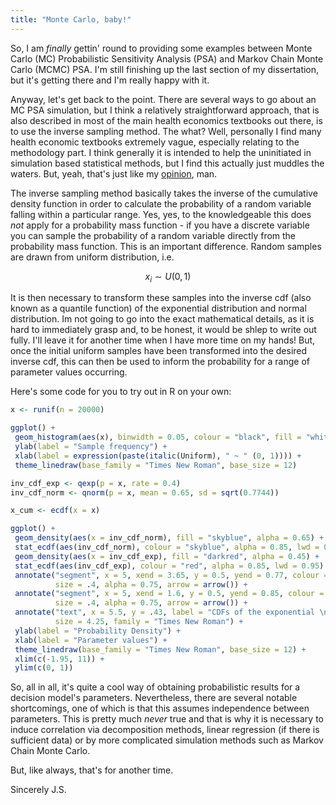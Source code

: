 ```yaml
---
title: "Monte Carlo, baby!"
---
```

So, I am _finally_ gettin' round to providing some examples between Monte Carlo (MC) Probabilistic Sensitivity Analysis (PSA) and Markov Chain Monte Carlo (MCMC) PSA. I'm still finishing up the last section of my dissertation, but it's getting there and I'm really happy with it.

Anyway, let's get back to the point. There are several ways to go about an MC PSA simulation, but I think a relatively straightforward approach, that is also described in most of the main health economics textbooks out there, is to use the inverse sampling method. The what? Well, personally I find many health economic textbooks extremely vague, especially relating to the methodology part. I think generally it is intended to help the uninitiated in simulation based statistical methods, but I find this actually just muddles the waters. But, yeah, that's just like my [opinion](https://www.youtube.com/watch?v=pWdd6_ZxX8c), man.

The inverse sampling method basically takes the inverse of the cumulative density function in order to calculate the probability of a random variable falling within a particular range. Yes, yes, to the knowledgeable this does *not* apply for a probability mass function - if you have a discrete variable you can sample the probability of a random variable directly from the probability mass function. This is an important difference. Random samples are drawn from uniform distribution, i.e.

$$x_{i}\sim  U(0, 1)$$

It is then necessary to transform these samples into the inverse cdf (also known as a quantile function) of the exponential distribution and normal distribution. Im not going to go into the exact mathematical details, as it is hard to immediately grasp and, to be honest, it would be shlep to write out fully. I'll leave it for another time when I have more time on my hands! But, once the initial uniform samples have been transformed into the desired inverse cdf, this can then be used to inform the probability for a range of parameter values occurring. 

Here's some code for you to try out in R on your own:
```r
x <- runif(n = 20000)

ggplot() + 
 geom_histogram(aes(x), binwidth = 0.05, colour = "black", fill = "white", alpha = 0.95) + 
 ylab(label = "Sample frequency") +
 xlab(label = expression(paste(italic(Uniform), " ~ " (0, 1)))) +
 theme_linedraw(base_family = "Times New Roman", base_size = 12)

inv_cdf_exp <- qexp(p = x, rate = 0.4)
inv_cdf_norm <- qnorm(p = x, mean = 0.65, sd = sqrt(0.7744))

x_cum <- ecdf(x = x)

ggplot() + 
 geom_density(aes(x = inv_cdf_norm), fill = "skyblue", alpha = 0.65) +
 stat_ecdf(aes(inv_cdf_norm), colour = "skyblue", alpha = 0.85, lwd = 0.95) + 
 geom_density(aes(x = inv_cdf_exp), fill = "darkred", alpha = 0.45) + 
 stat_ecdf(aes(inv_cdf_exp), colour = "red", alpha = 0.85, lwd = 0.95) +
 annotate("segment", x = 5, xend = 3.65, y = 0.5, yend = 0.77, colour = "black", 
          size = .4, alpha = 0.75, arrow = arrow()) + 
 annotate("segment", x = 5, xend = 1.6, y = 0.5, yend = 0.85, colour = "black", 
          size = .4, alpha = 0.75, arrow = arrow()) +
 annotate("text", x = 5.5, y = .43, label = "CDFs of the exponential \n and normal distributions", 
          size = 4.25, family = "Times New Roman") +
 ylab(label = "Probability Density") +
 xlab(label = "Parameter values") +
 theme_linedraw(base_family = "Times New Roman", base_size = 12) + 
 xlim(c(-1.95, 11)) + 
 ylim(c(0, 1))
```

So, all in all, it's quite a cool way of obtaining probabilistic results for a decision model's parameters. Nevertheless, there are several notable shortcomings, one of which is that this assumes independence between parameters. This is pretty much *never* true and that is why it is necessary to induce correlation via decomposition methods, linear regression (if there is sufficient data) or by more complicated simulation methods such as Markov Chain Monte Carlo.

But, like always, that's for another time.

Sincerely
J.S.
